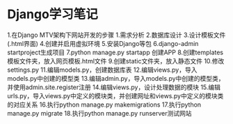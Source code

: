 # Django学习笔记

1.在Django MTV架构下网站开发的步骤
    1.需求分析
    2.数据库设计
    3.设计模板文件(.html界面)
    4.创建并启用虚拟环境
    5.安装Django等包
    6.django-admin startproject生成项目
    7.python manage.py startapp 创建APP
    8.创建templates模板文件夹，放入网页模板.html文件
    9.创建static文件夹，放入静态文件
    10.修改settings.py
    11.编辑models.py，创建数据库表
    12.编辑views.py，导入models.py中创建的模型类
    13.编辑admin.py，导入models.py中创建的模型类，并使用admin.site.register注册
    14.编辑views.py，设计处理数据的模块
    15.编辑urls.py，导入views.py中定义的模块类，并创建网址和views.py中定义的模块类的对应关系
    16.执行python manage.py makemigrations
    17.执行python manage.py migrate
    18.执行python manage.py runserver测试网站
